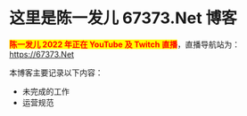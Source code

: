 # 这里是陈一发儿 67373.Net 博客

<mark style="color:red;">**陈一发儿 2022 年正在 YouTube 及 Twitch 直播**</mark>，直播导航站为：https://67373.Net

本博客主要记录以下内容：

* 未完成的工作
* 运营规范
